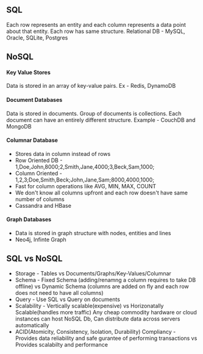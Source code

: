 ## SQL
Each row represents an entity and each column represents a data point about that entity. Each row has same structure.
Relational DB - MySQL, Oracle, SQLite, Postgres

## NoSQL

#### Key Value Stores
Data is stored in an array of key-value pairs. Ex - Redis, DynamoDB

#### Document Databases
Data is stored in documents. Group of documents is collections. Each document can have an entirely different structure.
Example - CouchDB and MongoDB

#### Columnar Database
* Stores data in column instead of rows
* Row Oriented DB - 1,Doe,John,8000;2,Smith,Jane,4000;3,Beck,Sam,1000; 
* Column Oriented - 1,2,3;Doe,Smith,Beck;John,Jane,Sam;8000,4000,1000; 
* Fast for column operations like AVG, MIN, MAX, COUNT
* We don't know all columns upfront and each row doesn't have same number of columns
* Cassandra and HBase

#### Graph Databases
* Data is stored in graph structure with nodes, entities and lines
* Neo4j, Infinte Graph

## SQL vs NoSQL

* Storage - Tables vs Documents/Graphs/Key-Values/Columnar
* Schema - Fixed Schema (adding/renamng a column requires to take DB offline) vs Dynamic Schema (columns are added on fly and each row does not need to have all columns)
* Query - Use SQL vs Query on documents
* Scalability - Vertically scalable(expensive) vs Horizonatally Scalable(handles more traffic)
Any cheap commodity hardware or cloud instances can host NoSQL Db, Can distribute data across servers automatically
* ACID(Atomicity, Consistency, Isolation, Durability) Compliancy - Provides data reliability and safe gurantee of performing transactions vs Provides scalabilty and performance


